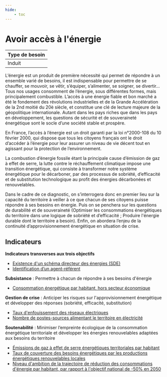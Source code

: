 ```yaml
---
hide:
    - toc
---
```



# Avoir accès à l'énergie

|Type de besoin|
|--|
|Induit|

L’énergie  est  un  produit  de  première nécessité qui permet de répondre à un ensemble varié de besoins, il est indispensable pour permettre de se chauffer, se mouvoir, se vêtir, s’équiper, s’alimenter, se soigner, se divertir… Tous nos usages consomment de l’énergie, sous différentes formes, mais principalement combustible. L’accès à une énergie fiable et bon  marché  a  été  le  fondement  des  révolutions  industrielles  et  de  la  Grande Accélération de la 2nd moitié du 20è siècle, et constitue une clé de lecture majeure de la géopolitique  internationale.  Autant  dans  les  pays  riches  que  dans  les  pays  en développement,  les  questions  de  sécurité et de souveraineté énergétique sont le socle d’une société stable et prospère. 
 
En France, l’accès à l’énergie est un droit garanti par la loi n°2000-108 du 10 février 2000, qui  dispose  que  tous  les  citoyens  français  ont  le  droit  d’accéder  à  l’énergie  pour  leur assurer un niveau de vie décent tout en agissant pour la protection de l’environnement. 
 
La  combustion  d’énergie  fossile  étant  la  principale  cause  d’émission  de  gaz  à  effet  de serre, la lutte contre le réchauffement climatique impose une transition énergétique, qui consiste à transformer notre système énergétique pour le décarboner, par des processus de  sobriété,  d’efficacité  et  de  substitution  technologique  au  profit  des  énergies décarbonées et renouvelables.  
 
Dans le cadre de ce diagnostic, on s’interrogera donc en premier lieu sur la capacité du territoire  à  veiller  à  ce  que  chacun  de  ses  citoyens  puisse  répondre  à  ses  besoins  en énergie.  Puis  on  se  penchera  sur  les  questions  de  durabilité  et  de  souveraineté (Optimiser  les  consommations  énergétiques  du  territoire  dans une logique de sobriété et d’efficacité ; Produire l'énergie durable dont le territoire a besoin). Enfin, on abordera l’enjeu de la continuité d’approvisionnement énergétique en situation de crise.  

## Indicateurs

**Indicateurs transverses aux trois objectifs**

- [Existence d'un schéma directeur des énergies (SDE)](https://konsilion.github.io/diag360/pages/indicateurs/bi2_i01)
- [Identification d’un agent-référent](https://konsilion.github.io/diag360/pages/indicateurs/bi2_i02)

**Subsistance** : Permettre  à  chacun de  répondre  à  ses besoins d'énergie 

- [Consommation énergétique par habitant, hors secteur économique](https://konsilion.github.io/diag360/pages/indicateurs/bi2_i03)

**Gestion de crise** : Anticiper les risques sur l'approvisionnement énergétique et développer des réponses (sobriété, efficacité, substitution) 

- [Taux d'enfouissement des réseaux électriques](https://konsilion.github.io/diag360/pages/indicateurs/bi2_i04)
- [Nombre de postes-sources alimentant le territoire en électricité](https://konsilion.github.io/diag360/pages/indicateurs/bi2_i05)

**Soutenabilité** : Minimiser l’empreinte écologique de la consommation énergétique territoriale et développer les énergies renouvelables adaptées aux besoins du territoire 

- [Émissions de gaz à effet de serre énergétiques territoriales par habitant](https://konsilion.github.io/diag360/pages/indicateurs/bi2_i06)
- [Taux de couverture des besoins énergétiques par les productions énergétiques renouvelables locales](https://konsilion.github.io/diag360/pages/indicateurs/bi2_i07)
- [Niveau d'ambition de la trajectoire de réduction des consommations d'énergie par habitant, par rapport à l'objectif national de -50% en 2050](https://konsilion.github.io/diag360/pages/indicateurs/bi2_i08)